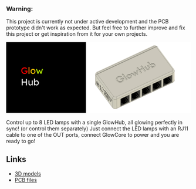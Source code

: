 ### Warning:

This project is currently not under active development and the PCB prototype didn't work as expected. But feel free to further improve and fix this project or get inspiration from it for your own projects.


![GlowHub](readme/header.jpg)


Control up to 8 LED lamps with a single GlowHub, all glowing perfectly in sync! (or control them separately) Just connect the LED lamps with an RJ11 cable to one of the OUT ports, connect GlowCore to power and you are ready to go!

## Links

- [3D models](https://grabcad.com/library/glowhub-1)
- [PCB files](https://github.com/glowingkitty/GlowHub/tree/main/GlowHubPCB)